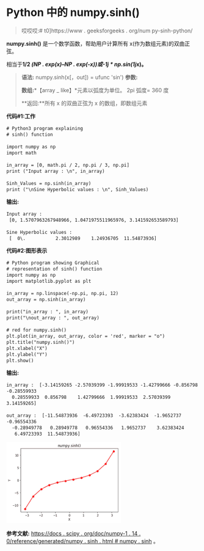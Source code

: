 # Python 中的 numpy.sinh()

> 哎哎哎:# t0]https://www . geeksforgeeks . org/num py-sinh-python/

**numpy.sinh()** 是一个数学函数，帮助用户计算所有 x(作为数组元素)的双曲正弦。

相当于**1/2 *(NP . exp(x)–NP . exp(-x))或-1j * np.sin(1j*x)。**

> **语法:** numpy.sinh(x[，out]) = ufunc 'sin')
> **参数:**
> 
> **数组:***【array _ like】*元素以弧度为单位。
> 2pi 弧度= 360 度
> 
> **返回:**所有 x 的双曲正弦为 x 的数组，即数组元素

**代码#1:工作**

```
# Python3 program explaining
# sinh() function

import numpy as np
import math

in_array = [0, math.pi / 2, np.pi / 3, np.pi]
print ("Input array : \n", in_array)

Sinh_Values = np.sinh(in_array)
print ("\nSine Hyperbolic values : \n", Sinh_Values)
```

**输出:**

```
Input array : 
 [0, 1.5707963267948966, 1.0471975511965976, 3.141592653589793]

Sine Hyperbolic values : 
 [  0\.           2.3012989    1.24936705  11.54873936]

```

**代码#2:图形表示**

```
# Python program showing Graphical
# representation of sinh() function
import numpy as np
import matplotlib.pyplot as plt

in_array = np.linspace(-np.pi, np.pi, 12)
out_array = np.sinh(in_array)

print("in_array : ", in_array)
print("\nout_array : ", out_array)

# red for numpy.sinh()
plt.plot(in_array, out_array, color = 'red', marker = "o")
plt.title("numpy.sinh()")
plt.xlabel("X")
plt.ylabel("Y")
plt.show()
```

**输出:**

```
in_array :  [-3.14159265 -2.57039399 -1.99919533 -1.42799666 -0.856798   -0.28559933
  0.28559933  0.856798    1.42799666  1.99919533  2.57039399  3.14159265]

out_array :  [-11.54873936  -6.49723393  -3.62383424  -1.9652737   -0.96554336
  -0.28949778   0.28949778   0.96554336   1.9652737    3.62383424
   6.49723393  11.54873936]
```

![](img/48b2e9caec748bcb338d2011c42535b2.png)

**参考文献:**
[https://docs . scipy . org/doc/numpy-1 . 14 . 0/reference/generated/numpy . sinh . html # numpy . sinh](https://docs.scipy.org/doc/numpy-1.14.0/reference/generated/numpy.sinh.html#numpy.sinh)
。